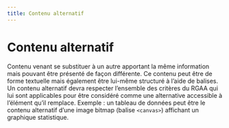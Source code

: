 ```yaml
---
title: Contenu alternatif
---
```


# Contenu alternatif


Contenu venant se substituer à un autre apportant la même information mais pouvant être présenté de façon différente. Ce contenu peut être de forme textuelle mais également être lui-même structuré à l’aide de balises. Un contenu alternatif devra respecter l’ensemble des critères du RGAA qui lui sont applicables pour être considéré comme une alternative accessible à l’élément qu’il remplace. Exemple : un tableau de données peut être le contenu alternatif d’une image bitmap (balise `<canvas>`) affichant un graphique statistique.
